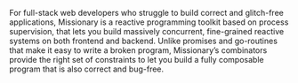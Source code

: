 For full-stack web developers who struggle to build correct and glitch-free applications, Missionary is a reactive programming toolkit based on process supervision, that lets you build massively concurrent, fine-grained reactive systems on both frontend and backend. Unlike promises and go-routines that make it easy to write a broken program, Missionary’s combinators provide the right set of constraints to let you build a fully composable program that is also correct and bug-free.